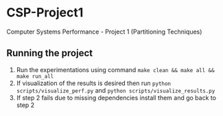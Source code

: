 # CSP-Project1
Computer Systems Performance - Project 1 (Partitioning Techniques)

## Running the project

1. Run the experimentations using command `make clean && make all && make run_all`
2. If visualization of the results is desired then run `python scripts/visualize_perf.py` and `python scripts/visualize_results.py `
3. If step 2 fails due to missing dependencies install them and go back to step 2
